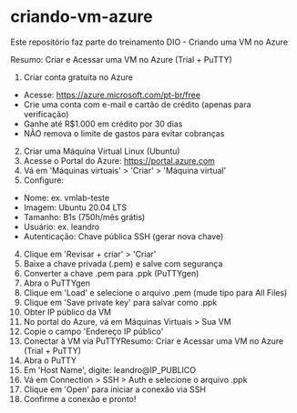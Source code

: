 # criando-vm-azure
Este repositório faz parte do treinamento DIO - Criando uma VM no Azure

Resumo: Criar e Acessar uma VM no Azure (Trial + PuTTY)
1. Criar conta gratuita no Azure
- Acesse: https://azure.microsoft.com/pt-br/free
- Crie uma conta com e-mail e cartão de crédito (apenas para verificação)
- Ganhe até R$1.000 em crédito por 30 dias
- NÃO remova o limite de gastos para evitar cobranças
2. Criar uma Máquina Virtual Linux (Ubuntu)
1. Acesse o Portal do Azure: https://portal.azure.com
2. Vá em 'Máquinas virtuais' > 'Criar' > 'Máquina virtual'
3. Configure:
- Nome: ex. vmlab-teste
- Imagem: Ubuntu 20.04 LTS
- Tamanho: B1s (750h/mês grátis)
- Usuário: ex. leandro
- Autenticação: Chave pública SSH (gerar nova chave)
4. Clique em 'Revisar + criar' > 'Criar'
5. Baixe a chave privada (.pem) e salve com segurança
3. Converter a chave .pem para .ppk (PuTTYgen)
1. Abra o PuTTYgen
2. Clique em 'Load' e selecione o arquivo .pem (mude tipo para All Files)
3. Clique em 'Save private key' para salvar como .ppk
4. Obter IP público da VM
1. No portal do Azure, vá em Máquinas Virtuais > Sua VM
2. Copie o campo 'Endereço IP público'
5. Conectar à VM via PuTTYResumo: Criar e Acessar uma VM no Azure (Trial + PuTTY)
1. Abra o PuTTY
2. Em 'Host Name', digite: leandro@IP_PUBLICO
3. Vá em Connection > SSH > Auth e selecione o arquivo .ppk
4. Clique em 'Open' para iniciar a conexão via SSH
5. Confirme a conexão e pronto!
